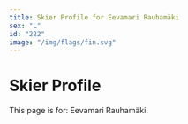 ```yaml
---
title: Skier Profile for Eevamari Rauhamäki
sex: "L"
id: "222"
image: "/img/flags/fin.svg" 
---
```


# Skier Profile

This page is for: Eevamari Rauhamäki.
    